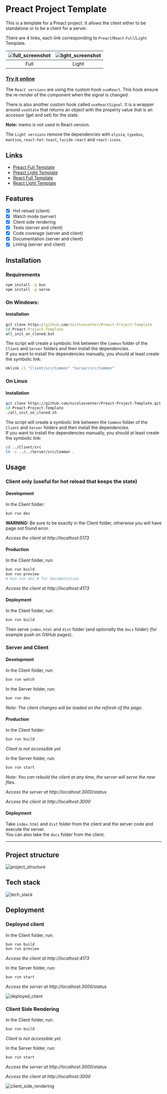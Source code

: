 # Preact Project Template

This is a template for a Preact project. It allows the client either to be standalone or to be a client for a server.

There are 4 links, each link corresponding to `Preact`/`React` `Full`/`Light` Template.

| ![full_screenshot](./misc/full_screenshot.jpeg) | ![light_screenshot](./misc/light_screenshot.jpeg) |
| :---------------------------------------------: | :-----------------------------------------------: |
|                      Full                       |                       Light                       |

### [Try it online](https://nicolasventer.github.io/Preact-Project-Template/)

The `React versions` are using the custom hook `useReact`. This hook ensure the re-render of the component when the signal is changed.

There is also another custom hook called `useReactSignal`. It is a wrapper around `useState` that returns an object with the property value that is an accessor (get and set) for the state.

**Note:** memo is not used in React version.

The `Light versions` remove the dependencies with `elysia`, `typebox`, `mantine`, `react-hot-toast`, `lucide-react` and `react-icons`.

## Links

- [Preact Full Template](https://github.com/nicolasventer/Preact-Project-Template/tree/preact/full)
- [Preact Light Template](https://github.com/nicolasventer/Preact-Project-Template/tree/preact/light)
- [React Full Template](https://github.com/nicolasventer/Preact-Project-Template/tree/react/full)
- [React Light Template](https://github.com/nicolasventer/Preact-Project-Template/tree/react/light)

## Features

- [x] Hot reload (client)
- [x] Watch mode (server)
- [x] Client side rendering
- [x] Tests (server and client)
- [x] Code coverage (server and client)
- [x] Documentation (server and client)
- [x] Linting (server and client)

## Installation

### Requirements

```sh
npm install -g bun
npm install -g serve
```

### On Windows:

#### Installation

```bat
git clone https://github.com/nicolasventer/Preact-Project-Template
cd Preact-Project-Template
all_init_on_cloned.bat
```

The script will create a symbolic link between the `Common` folder of the `Client` and `Server` folders and then install the dependencies.  
If you want to install the dependencies manually, you should at least create the symbolic link:

```bat
mklink /J "Client/src/Common" "Server/src/Common"
```

### On Linux

#### Installation

```sh
git clone https://github.com/nicolasventer/Preact-Project-Template.git
cd Preact-Project-Template
./all_init_on_cloned.sh
```

The script will create a symbolic link between the `Common` folder of the `Client` and `Server` folders and then install the dependencies.  
If you want to install the dependencies manually, you should at least create the symbolic link:

```sh
cd ../Client/src
ln -s ../../Server/src/Common .
```

## Usage

### Client only (useful for hot reload that keeps the state)

#### Development

In the Client folder:

```sh
bun run dev
```

**WARNING:** Be sure to be exactly in the Client folder, otherwise you will have page not found error.

*Access the client at http://localhost:5173*

#### Production

In the Client folder, run:

```sh
bun run build
bun run preview
# bun run doc # for documentation
```

*Access the client at http://localhost:4173*

#### Deployment

In the Client folder, run:

```sh
bun run build
```

Then serve `index.html` and `dist` folder (and optionally the `docs` folder) (for example push on GitHub pages).

### Server and Client

#### Development

In the Client folder, run:

```sh
bun run watch
```

In the Server folder, run:

```sh
bun run dev
```

*Note: The client changes will be loaded on the refresh of the page.*

#### Production

In the Client folder:

```sh
bun run build
```

*Client is not accessible yet.*

In the Server folder, run:

```sh
bun run start
```

*Note: You can rebuild the client at any time, the server will serve the new files.*

*Access the server at http://localhost:3000/status*

*Access the client at http://localhost:3000*

#### Deployment

Take `index.html` and `dist` folder from the client and the server code and execute the server.  
You can also take the `docs` folder from the client.

-----

## Project structure

![project_structure](misc/d2/project_structure.png)

## Tech stack

![tech_stack](misc/d2/tech_stack.png)

## Deployment

### Deployed client

In the Client folder, run:

```sh
bun run build
bun run preview
```

*Access the client at http://localhost:4173*

In the Server folder, run:

```sh
bun run start
```

*Access the server at http://localhost:3000/status*

![deployed_client](misc/d2/deployed_client.png)

### Client Side Rendering

In the Client folder, run:

```sh
bun run build
```

*Client is not accessible yet.*

In the Server folder, run:

```sh
bun run start
```

*Access the server at http://localhost:3000/status*

*Access the client at http://localhost:3000*

![client_side_rendering](misc/d2/client_side_rendering.png)
